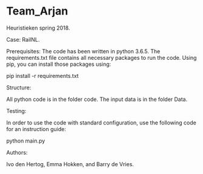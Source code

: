 # Team_Arjan

Heuristieken spring 2018. 

Case: RailNL.


Prerequisites:
The code has been written in python 3.6.5. The requirements.txt file contains all necessary packages to run the code.
Using pip, you can install those packages using:

pip install -r requirements.txt

Structure:

All python code is in the folder code. The input data is in the folder Data.

Testing:

In order to use the code with standard configuration, use the following code for an instruction guide:

python main.py 
 

Authors:

Ivo den Hertog, Emma Hokken, and Barry de Vries.

